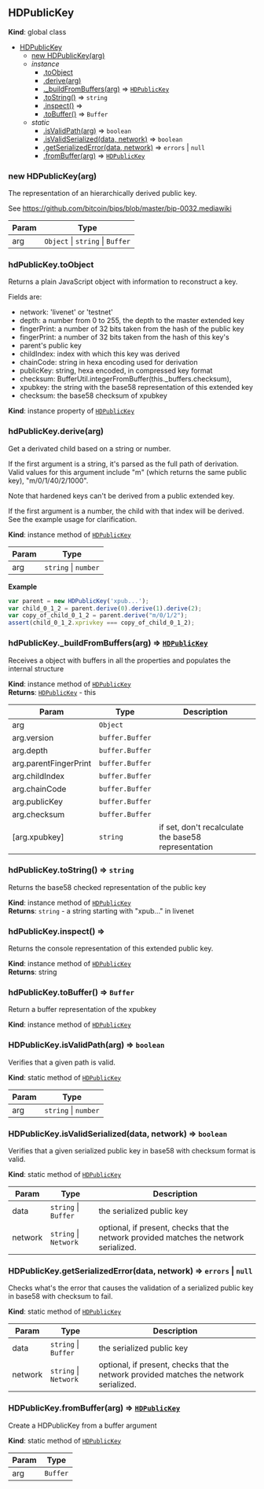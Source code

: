 <a name="HDPublicKey"></a>
## HDPublicKey
**Kind**: global class  

* [HDPublicKey](#HDPublicKey)
  * [new HDPublicKey(arg)](#new_HDPublicKey_new)
  * _instance_
    * [.toObject](#HDPublicKey+toObject)
    * [.derive(arg)](#HDPublicKey+derive)
    * [._buildFromBuffers(arg)](#HDPublicKey+_buildFromBuffers) ⇒ <code>[HDPublicKey](#HDPublicKey)</code>
    * [.toString()](#HDPublicKey+toString) ⇒ <code>string</code>
    * [.inspect()](#HDPublicKey+inspect) ⇒
    * [.toBuffer()](#HDPublicKey+toBuffer) ⇒ <code>Buffer</code>
  * _static_
    * [.isValidPath(arg)](#HDPublicKey.isValidPath) ⇒ <code>boolean</code>
    * [.isValidSerialized(data, network)](#HDPublicKey.isValidSerialized) ⇒ <code>boolean</code>
    * [.getSerializedError(data, network)](#HDPublicKey.getSerializedError) ⇒ <code>errors</code> &#124; <code>null</code>
    * [.fromBuffer(arg)](#HDPublicKey.fromBuffer) ⇒ <code>[HDPublicKey](#HDPublicKey)</code>

<a name="new_HDPublicKey_new"></a>
### new HDPublicKey(arg)
The representation of an hierarchically derived public key.

See https://github.com/bitcoin/bips/blob/master/bip-0032.mediawiki


| Param | Type |
| --- | --- |
| arg | <code>Object</code> &#124; <code>string</code> &#124; <code>Buffer</code> | 

<a name="HDPublicKey+toObject"></a>
### hdPublicKey.toObject
Returns a plain JavaScript object with information to reconstruct a key.

Fields are: <ul>
 <li> network: 'livenet' or 'testnet'
 <li> depth: a number from 0 to 255, the depth to the master extended key
 <li> fingerPrint: a number of 32 bits taken from the hash of the public key
 <li> fingerPrint: a number of 32 bits taken from the hash of this key's
 <li>     parent's public key
 <li> childIndex: index with which this key was derived
 <li> chainCode: string in hexa encoding used for derivation
 <li> publicKey: string, hexa encoded, in compressed key format
 <li> checksum: BufferUtil.integerFromBuffer(this._buffers.checksum),
 <li> xpubkey: the string with the base58 representation of this extended key
 <li> checksum: the base58 checksum of xpubkey
</ul>

**Kind**: instance property of <code>[HDPublicKey](#HDPublicKey)</code>  
<a name="HDPublicKey+derive"></a>
### hdPublicKey.derive(arg)
Get a derivated child based on a string or number.

If the first argument is a string, it's parsed as the full path of
derivation. Valid values for this argument include "m" (which returns the
same public key), "m/0/1/40/2/1000".

Note that hardened keys can't be derived from a public extended key.

If the first argument is a number, the child with that index will be
derived. See the example usage for clarification.

**Kind**: instance method of <code>[HDPublicKey](#HDPublicKey)</code>  

| Param | Type |
| --- | --- |
| arg | <code>string</code> &#124; <code>number</code> | 

**Example**  
```javascript
var parent = new HDPublicKey('xpub...');
var child_0_1_2 = parent.derive(0).derive(1).derive(2);
var copy_of_child_0_1_2 = parent.derive("m/0/1/2");
assert(child_0_1_2.xprivkey === copy_of_child_0_1_2);
```
<a name="HDPublicKey+_buildFromBuffers"></a>
### hdPublicKey._buildFromBuffers(arg) ⇒ <code>[HDPublicKey](#HDPublicKey)</code>
Receives a object with buffers in all the properties and populates the
internal structure

**Kind**: instance method of <code>[HDPublicKey](#HDPublicKey)</code>  
**Returns**: <code>[HDPublicKey](#HDPublicKey)</code> - this  

| Param | Type | Description |
| --- | --- | --- |
| arg | <code>Object</code> |  |
| arg.version | <code>buffer.Buffer</code> |  |
| arg.depth | <code>buffer.Buffer</code> |  |
| arg.parentFingerPrint | <code>buffer.Buffer</code> |  |
| arg.childIndex | <code>buffer.Buffer</code> |  |
| arg.chainCode | <code>buffer.Buffer</code> |  |
| arg.publicKey | <code>buffer.Buffer</code> |  |
| arg.checksum | <code>buffer.Buffer</code> |  |
| [arg.xpubkey] | <code>string</code> | if set, don't recalculate the base58      representation |

<a name="HDPublicKey+toString"></a>
### hdPublicKey.toString() ⇒ <code>string</code>
Returns the base58 checked representation of the public key

**Kind**: instance method of <code>[HDPublicKey](#HDPublicKey)</code>  
**Returns**: <code>string</code> - a string starting with "xpub..." in livenet  
<a name="HDPublicKey+inspect"></a>
### hdPublicKey.inspect() ⇒
Returns the console representation of this extended public key.

**Kind**: instance method of <code>[HDPublicKey](#HDPublicKey)</code>  
**Returns**: string  
<a name="HDPublicKey+toBuffer"></a>
### hdPublicKey.toBuffer() ⇒ <code>Buffer</code>
Return a buffer representation of the xpubkey

**Kind**: instance method of <code>[HDPublicKey](#HDPublicKey)</code>  
<a name="HDPublicKey.isValidPath"></a>
### HDPublicKey.isValidPath(arg) ⇒ <code>boolean</code>
Verifies that a given path is valid.

**Kind**: static method of <code>[HDPublicKey](#HDPublicKey)</code>  

| Param | Type |
| --- | --- |
| arg | <code>string</code> &#124; <code>number</code> | 

<a name="HDPublicKey.isValidSerialized"></a>
### HDPublicKey.isValidSerialized(data, network) ⇒ <code>boolean</code>
Verifies that a given serialized public key in base58 with checksum format
is valid.

**Kind**: static method of <code>[HDPublicKey](#HDPublicKey)</code>  

| Param | Type | Description |
| --- | --- | --- |
| data | <code>string</code> &#124; <code>Buffer</code> | the serialized public key |
| network | <code>string</code> &#124; <code>Network</code> | optional, if present, checks that the     network provided matches the network serialized. |

<a name="HDPublicKey.getSerializedError"></a>
### HDPublicKey.getSerializedError(data, network) ⇒ <code>errors</code> &#124; <code>null</code>
Checks what's the error that causes the validation of a serialized public key
in base58 with checksum to fail.

**Kind**: static method of <code>[HDPublicKey](#HDPublicKey)</code>  

| Param | Type | Description |
| --- | --- | --- |
| data | <code>string</code> &#124; <code>Buffer</code> | the serialized public key |
| network | <code>string</code> &#124; <code>Network</code> | optional, if present, checks that the     network provided matches the network serialized. |

<a name="HDPublicKey.fromBuffer"></a>
### HDPublicKey.fromBuffer(arg) ⇒ <code>[HDPublicKey](#HDPublicKey)</code>
Create a HDPublicKey from a buffer argument

**Kind**: static method of <code>[HDPublicKey](#HDPublicKey)</code>  

| Param | Type |
| --- | --- |
| arg | <code>Buffer</code> | 

